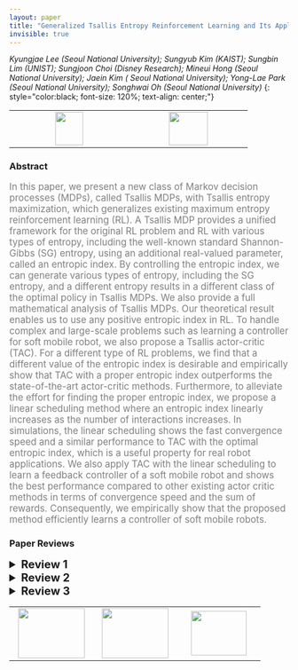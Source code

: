 ```yaml
---
layout: paper
title: "Generalized Tsallis Entropy Reinforcement Learning and Its Application to Soft Mobile Robots"
invisible: true
---
```

*Kyungjae Lee (Seoul National University); Sungyub Kim (KAIST); Sungbin Lim (UNIST); Sungjoon Choi (Disney Research); Mineui Hong (Seoul National University); Jaein Kim (	Seoul National University); Yong-Lae Park (Seoul National University); Songhwai Oh (Seoul National University)*
{: style="color:black; font-size: 120%; text-align: center;"}

<table width="20%"> <tr>
<td style="width: 20%; text-align: center;"><a href="http://www.roboticsproceedings.org/rss16/p036.pdf"><img src="{{ site.baseurl }}/images/paper_link.png"
width = "50"  height = "60"/> </a> </td>

<td style="width: 20%; text-align: center;"><a href="nan"><img src="{{ site.baseurl }}/images/pheedloop_link.png"
width = "70"  height = "60"/> </a> </td>

</tr></table>

### Abstract
<html><p style="color:gray; font-size: 120%; text-align: justified;">
In this paper, we present a new class of Markov decision processes (MDPs), called Tsallis MDPs, with Tsallis entropy maximization, which generalizes existing maximum entropy reinforcement learning (RL). A Tsallis MDP provides a unified framework for the original RL problem and RL with various types of entropy, including the well-known standard Shannon-Gibbs (SG) entropy, using an additional real-valued parameter, called an entropic index. By controlling the entropic index, we can generate various types of entropy, including the SG entropy, and a different entropy results in a different class of the optimal policy in Tsallis MDPs. We also provide a full mathematical analysis of Tsallis MDPs.
Our theoretical result enables us to use any positive entropic index in RL. To handle complex and large-scale problems such as learning a controller for soft mobile robot, we also propose a Tsallis actor-critic (TAC). For a different type of RL problems, we find that a different value of the entropic index is desirable and empirically show that TAC with a proper entropic index outperforms the state-of-the-art actor-critic methods. Furthermore, to alleviate the effort for finding the proper entropic index, we propose a linear scheduling method where an entropic index linearly increases as the number of interactions increases. In simulations, the linear scheduling shows the fast convergence speed and a similar performance to TAC with the optimal entropic index, which is a useful property for real robot applications. We also apply TAC with the linear scheduling to learn a feedback controller of a soft mobile robot and shows the best performance compared to other existing actor critic methods in terms of convergence speed and the sum of rewards. Consequently, we empirically show that the proposed method efficiently learns a controller of soft mobile robots.
</p></html>

### Paper Reviews
<details><summary style="font-size:20px;"><b> Review 1</b></summary>
<p style="color:gray; font-size: 120%; text-align: justified;">
Entropy-based methods are very popular in RL due to improved exploration, stability and performance. As a result, improvements to them would have great impact. Changing the form of the entropy term seems like one promising way of improvement. The paper is predominately a theory paper. The main contribution (from my perspective) is formalizing the Tsallis MDP and proving convergence of the methods. This is a solid contribution. The theory would not be particularly helpful if it couldn't be used in the algorithms and if those algorithms didn't improve performance. Thankfully, Tsallis entropy can be naturally incorporated into methods such as SAC. I see this simplicity of extension as a benefit as it could widen usage. Similarly, the experiments show improved performance of SAC and other actor-critic methods in almost all domains. They also show robustness with different alpha values and their scheduled entropy method also performs well. The real robot experiments (and part of the story of the paper) is focused on soft robotics. This is a fine domain, but is motivated by the need to have better exploration due to the properties of the soft robots. Sure, but other exploration methods could be used here instead (e.g., Bayesian, curiosity). Therefore, it isn't really clear what the robot experiments add over the simulation results. The paper is generally well written, but there are a number of typos that should be corrected. 
</p> </details>

<details><summary style="font-size:20px;"><b> Review 2</b></summary>
<p style="color:gray; font-size: 120%; text-align: justified;">
1. I find the paper well-written and well-developed. I am excited about the annealing of the Tsallis entropy parameter during training to reduce the entropic regularization in a controller manner. In this context, I also find the performance bound in Theorem 7 useful. There are potential connections of this idea with proximal algorithms https://link.springer.com/article/10.1007/s40687-018-0148-y. 2. This paper seems like a direct application of the Tsallis entropy to the existing theory of regularized MDPs (reference 21 in the paper) and RL algorithms. The novelty is therefore marginal.3. The experiments in Fig. 4 have a very large variance in some cases, how is one to understand their importance? It is also surprising that the TD3 algorithm gets zero returns for Humanoid-v2. It has been recently recognized that entropic regularization may not effective in these benchmarks, e.g., https://spinningup.openai.com/en/latest/spinningup/bench.html. Can you discuss how the Tsallis entropy-based regularization may be better in practice?
</p> </details>

<details><summary style="font-size:20px;"><b> Review 3</b></summary>
<p style="color:gray; font-size: 120%; text-align: justified;">
SummaryMany reinforcement learning method use some kind of entropy regularisation. This usually employs a Shannon-Gibbs entropy term, although the sparse Tsallis entropy has also been used. This work generalises both and employs Tsallis entropy, which is a family of functionals parametrised by q for which Shanon Gibbs (q=1) and sparse Tsallis (q=2) are special cases. The paper finds that by properly tuning the additional parameter, or by defining a curriculum over it that slowly goes from q=1 to q=2, they can often outperform various variants that employ Shanon-Gibbs entropy. This is demonstrated both on simulated MuJoCo environments as well as a hard to control real-robot system. Technical QualityThe paper proposes a technically solid algorithm, and show how its qualities both in theoretical proofs as well as in empirical demonstrations. These seem well executed. The proofs, however, are 11+ pages of dense content separate from the main material of the paper, and as such I cannot review them in detail. Perhaps this indicate that the paper would be more suitable for another venue where the proofs could take the spotlight rather than being relegated to supplementary material. Some relatively minor remarks on technical quality:-> It doesn’t become very clear why Tsallis entropy works better then SG Entropy. The paper discusses stronger / less strong regularization (more or less stochasticity), but if this was the whole story one would image that having a curriculum for the “alpha” coefficient or for the minimum entropy (in something like SAC-AEA) should get similar results. It remains an open question what ‘above’ just making the regularisation less strong causes the difference. -> Optimal solution for entropy-regularised learning attributed to a bunch of papers from the last couple of years, but it is skipping the older work from Peters et al. which focuses on the relative entropy (e.g. Peters et al., Relative Entropy Policy Search, AAAI 2010). Novelty, Significance, RelevanceMy main concern about the paper is whether this is really a robotics paper. The topic of efficient reinforcement learning is relevant to the robotics community, and the method is tested on a real robot (which is actually an interesting system, see below). However, the main contribution of the paper seem the theoretical proofs on machine learning and the simulation studies. Whenever we add a hyperparameter, we expect that it can be tuned such that it improve performance. What makes this paper stronger is that the curriculum seems to be valid across multiple environment, potentially avoiding an extra tuning step. I would thus consider the results to be somewhat significant. I haven’t seen Tsallis entropy used in reinforcement learning before, so I would consider the method quite novel. The robot task used is also quite interesting and as the task would be challenging for traditional control it is a good motivation to use a learning approach. ClarityThe structure of the manuscript is mostly good. There are a couple of minor grammar errors in the manuscript (see below for some examples) and there are a couple of sentences which seem quite cryptic (again, some examples provided below). The list below is not meant to be exhaustive, and a good proofreading pass should be performed. The description of the robot platform in VI.B is brief to the point of being hard to understand. Wouldn’t it be better to refer to a more complete description elsewhere (appendix or another paper)?Minor issues: -“the trial and error” -> trial and error-“of policy” -> of the policy-“whose element is a probability” -> there seems to be a noun missing?-“an MDP with the maximum Tsallis entropy” -> I’m guessing the performance of a *policy* that maximises (3) is meant? That is, not just Tsallis entropy but the sum of this entropy with the reward?-I wasn’t sure what is meant by “Since updating J_phi requires to compute a stochastic gradient, we use a reparametrization trick […] instead of a score function estimation”. Using a score function estimator also results in a stochastic gradient. There are many reasons why you might prefer a reparametrization gradient, but needing a stochastic gradient doesn’t seem to be one of them. -In Section VI.C. theta_t isn’t defined where it is first used-The vertical axis of the plots are slightly different, making it a bit harder than necessary to compare lines between e.g. 3a, 3b, 3c, 3d. -Some of the equations where the re-parametrization trick is used do not seem quite right. For example, in VII.A, consider the equation directly following “the gradient fo the Tsallis entropy becomes”. This would be completely correct if the expectation is taken with respect to \epsilon and a is replaced everywhere with f(a; \epsilon), with f indicating the reparametrization. The current notation hides the dependence of a on \epsilon in the gradient term on the right. -The words “proportional” and “inverse proportional” seem to be used a bit loosely in VII.A. (basically stating that \pi^2 is proportional to \pi?) 
</p> </details>

<table width="100%"><tr><td style="width: 30%; text-align: center;"><a href="{{ site.baseurl }}/program/papers/35"> <img src="{{ site.baseurl }}/images/previous_icon.png" width = "120"  height = "90"/> </a> </td>

<td style="width: 30%; text-align: center;"><a href="{{ site.baseurl }}/program/papers"> <img src="{{ site.baseurl }}/images/overview_icon.png" width = "120"  height = "90"/> </a> </td> 

<td style="width: 30%; text-align: center;"><a href="{{ site.baseurl }}/program/papers/37"> <img src="{{ site.baseurl }}/images/next_icon.png" width = "100"  height = "80"/> </a> </td> 

</tr></table>

